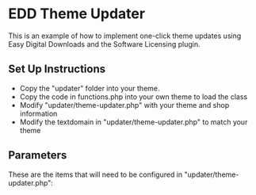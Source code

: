 # EDD Theme Updater

This is an example of how to implement one-click theme updates using Easy Digital Downloads and the Software Licensing plugin.

## Set Up Instructions

* Copy the "updater" folder into your theme.
* Copy the code in functions.php into your own theme to load the class
* Modify "updater/theme-updater.php" with your theme and shop information
* Modify the textdomain in "updater/theme-updater.php" to match your theme

## Parameters

These are the items that will need to be configured in "updater/theme-updater.php":

